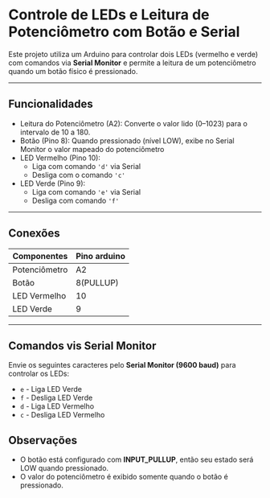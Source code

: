 # Controle de LEDs e Leitura de Potenciômetro com Botão e Serial

Este projeto utiliza um Arduino para controlar dois LEDs (vermelho e verde) com comandos via **Serial Monitor** e permite a leitura de um potenciômetro quando um botão físico é pressionado.

---

## Funcionalidades

- Leitura do Potenciômetro (A2): Converte o valor lido (0–1023) para o intervalo de 10 a 180.
- Botão (Pino 8): Quando pressionado (nível LOW), exibe no Serial Monitor o valor mapeado do
potenciômetro
- LED Vermelho (Pino 10):
    - Liga com comando ```'d'``` via Serial
    - Desliga com o comando ```'c'```
- LED Verde (Pino 9):
    - Liga com comando ```'e'``` via Serial
    - Desliga com comando ```'f'```

---

## Conexões

|Componentes   |Pino arduino|
|--------------|------------|
|Potenciômetro |A2          |
|Botão         |8(PULLUP)   |
|LED Vermelho  |10          |
|LED Verde     |9           |

---

## Comandos vis Serial Monitor

Envie os seguintes caracteres pelo **Serial Monitor (9600 baud)** para controlar os LEDs:
- ```e``` - Liga LED Verde
- ```f``` - Desliga LED Verde
- ```d``` - Liga LED Vermelho
- ```c``` - Desliga LED Vermelho

## Observações

- O botão está configurado com **INPUT_PULLUP**, então seu estado será LOW quando pressionado.
- O valor do potenciômetro é exibido somente quando o botão é pressionado.